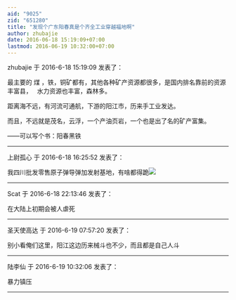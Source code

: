 ```yaml
---
aid: "9025"
zid: "651280"
title: "发现个广东阳春真是个齐全工业穿越福地啊"
author: zhubajie
date: 2016-06-18 15:19:09+07:00
lastmod: 2016-06-19 10:32:00+07:00
---
```


zhubajie 于 2016-6-18 15:19:09 发表了：

最主要的 煤 ，铁，铜矿都有，其他各种矿产资源都很多，是国内排名靠前的资源丰富县，   水力资源也丰富，森林多。

距离海不远，有河流可通航，下游的阳江市，历来手工业发达。

而且，不远就是茂名，云浮，一个产油页岩，一个也是出了名的矿产富集。

——可以写个书：阳春黑铁

---

上尉孤心 于 2016-6-18 16:25:52 发表了：

我四川批发零售原子弹导弹加发射基地，有啥都得跪![](https://bbs.northdy.com//mobcent//app/data/phiz/default/03.png)

---

Scat 于 2016-6-18 22:13:46 发表了：

在大陆上初期会被人虐死

---

圣天使高达 于 2016-6-19 07:57:20 发表了：

别小看俺们这里，阳江这边历来械斗也不少，而且都是自己人斗

---

陆李仙 于 2016-6-19 10:32:06 发表了：

暴力镇压

---
